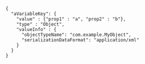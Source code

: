     {
      "aVariableKey": {
        "value" : {"prop1" : "a", "prop2" : "b"},
        "type" : "Object",
        "valueInfo" : {
          "objectTypeName": "com.example.MyObject",
          "serializationDataFormat": "application/xml"
        }
      }
    }